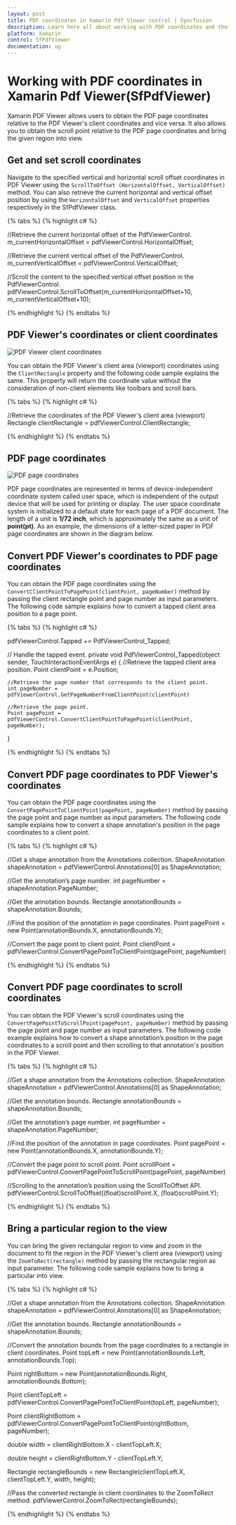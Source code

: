```yaml
---
layout: post
title: PDF coordinates in Xamarin Pdf Viewer control | Syncfusion
description: Learn here all about working with PDF coordinates and their conversions support in Syncfusion Xamarin Pdf Viewer (SfPdfViewer) control and more.
platform: Xamarin
control: SfPdfViewer
documentation: ug
---
```


# Working with PDF coordinates in Xamarin Pdf Viewer(SfPdfViewer)

Xamarin PDF Viewer allows users to obtain the PDF page coordinates relative to the PDF Viewer's client coordinates and vice versa. It also allows you to obtain the scroll point relative to the PDF page coordinates and bring the given region into view.
 
## Get and set scroll coordinates
 
Navigate to the specified vertical and horizontal scroll offset coordinates in PDF Viewer using the `ScrollToOffset (HorizontalOffset, VerticalOffset)` method. You can also retrieve the current horizontal and vertical offset position by using the `HorizontalOffset` and `VerticalOffset` properties respectively in the SfPdfViewer class.
 
{% tabs %}
{% highlight c# %}

//Retrieve the current horizontal offset of the PdfViewerControl.
m_currentHorizontalOffset = pdfViewerControl.HorizontalOffset;
 
//Retrieve the current vertical offset of the PdfViewerControl.
m_currentVerticalOffset = pdfViewerControl.VerticalOffset;
 
//Scroll the content to the specified vertical offset position in the PdfViewerControl.
pdfViewerControl.ScrollToOffset(m_currentHorizontalOffset+10, m_currentVerticalOffset+10);

{% endhighlight %}
{% endtabs %}
 
## PDF Viewer's coordinates or client coordinates

![PDF Viewer client coordinates](pdfviewer_images/ClientCoordinates.png)
 
You can obtain the PDF Viewer's client area (viewport) coordinates using the `ClientRectangle` property and the following code sample explains the same. This property will return the coordinate value without the consideration of non-client elements like toolbars and scroll bars. 

{% tabs %}
{% highlight c# %}

//Retrieve the coordinates of the PDF Viewer's client area (viewport)
Rectangle clientRectangle = pdfViewerControl.ClientRectangle;

{% endhighlight %}
{% endtabs %}
 
## PDF page coordinates

![PDF page coordinates](pdfviewer_images/PageCoordinates.png)
 
PDF page coordinates are represented in terms of device-independent coordinate system called user space, which is independent of the output device that will be used for printing or display. The user space coordinate system is initialized to a default state for each page of a PDF document. The length of a unit is **1/72 inch**, which is approximately the same as a unit of **point(pt)**. As an example, the dimensions of a letter-sized paper in PDF page coordinates are shown in the diagram below. 
 
## Convert PDF Viewer's coordinates to PDF page coordinates
 
You can obtain the PDF page coordinates using the `ConvertClientPointToPagePoint(clientPoint, pageNumber)` method by passing the client rectangle point and page number as input parameters. The following code sample explains how to convert a tapped client area position to a page point.  
 
{% tabs %}
{% highlight c# %}

pdfViewerControl.Tapped += PdfViewerControl_Tapped; 
 
// Handle the tapped event.
private void PdfViewerControl_Tapped(object sender, TouchInteractionEventArgs e)
{
    //Retrieve the tapped client area position.
    Point clientPoint = e.Position;
 
    //Retrieve the page number that corresponds to the client point.
    int pageNumber = pdfViewerControl.GetPageNumberFromClientPoint(clientPoint)
 
    //Retrieve the page point.
    Point pagePoint = pdfViewerControl.ConvertClientPointToPagePoint(clientPoint, pageNumber);
} 
		
{% endhighlight %}
{% endtabs %}
 
## Convert PDF page coordinates to PDF Viewer's coordinates
 
You can obtain the PDF page coordinates using the `ConvertPagePointToClientPoint(pagePoint, pageNumber)` method by passing the page point and page number as input parameters. The following code sample explains how to convert a shape annotation's position in the page coordinates to a client point. 

{% tabs %}
{% highlight c# %}

//Get a shape annotation from the Annotations collection.
ShapeAnnotation shapeAnnotation = pdfViewerControl.Annotations[0] as ShapeAnnotation;
 
//Get the annotation’s page number.
int pageNumber = shapeAnnotation.PageNumber;
 
//Get the annotation bounds.
Rectangle annotationBounds = shapeAnnotation.Bounds;
 
//Find the position of the annotation in page coordinates.
Point pagePoint = new Point(annotationBounds.X, annotationBounds.Y);
 
//Convert the page point to client point.
Point clientPoint = pdfViewerControl.ConvertPagePointToClientPoint(pagePoint, pageNumber)
 
{% endhighlight %}
{% endtabs %} 

## Convert PDF page coordinates to scroll coordinates
 
You can obtain the PDF Viewer's scroll coordinates using the `ConvertPagePointToScrollPoint(pagePoint, pageNumber)` method by passing the page point and page number as input parameters. The following code example explains how to convert a shape annotation’s position in the page coordinates to a scroll point and then scrolling to that annotation's position in the PDF Viewer.

{% tabs %}
{% highlight c# %}

//Get a shape annotation from the Annotations collection.
ShapeAnnotation shapeAnnotation = pdfViewerControl.Annotations[0] as ShapeAnnotation;
 
//Get the annotation bounds.
Rectangle annotationBounds = shapeAnnotation.Bounds;
 
//Get the annotation’s page number.
int pageNumber = shapeAnnotation.PageNumber;
 
//Find the position of the annotation in page coordinates.
Point pagePoint = new Point(annotationBounds.X, annotationBounds.Y);
 
//Convert the page point to scroll point.
Point scrollPoint = pdfViewerControl.ConvertPagePointToScrollPoint(pagePoint, pageNumber)
 
//Scrolling to the annotation’s position using the ScrollToOffset API.
pdfViewerControl.ScrollToOffset((float)scrollPoint.X, (float)scrollPoint.Y);
 
{% endhighlight %}
{% endtabs %}

## Bring a particular region to the view
 
You can bring the given rectangular region to view and zoom in the document to fit the region in the PDF Viewer's client area (viewport) using the `ZoomToRect(rectangle)` method by passing the rectangular region as input parameter. The following code sample explains how to bring a particular into view.

{% tabs %}
{% highlight c# %}

//Get a shape annotation from the Annotations collection.
ShapeAnnotation shapeAnnotation = pdfViewerControl.Annotations[0] as ShapeAnnotation;
 
//Get the annotation bounds.
Rectangle annotationBounds = shapeAnnotation.Bounds;
 
//Convert the annotation bounds from the page coordinates to a rectangle in client coordinates. 
Point topLeft = new Point(annotationBounds.Left, annotationBounds.Top);
            
Point rightBottom = new Point(annotationBounds.Right, annotationBounds.Bottom);
            
Point clientTopLeft = pdfViewerControl.ConvertPagePointToClientPoint(topLeft, pageNumber);
            
Point clientRightBottom = pdfViewerControl.ConvertPagePointToClientPoint(rightBottom, pageNumber);
            
double width = clientRightBottom.X - clientTopLeft.X;
            
double height = clientRightBottom.Y - clientTopLeft.Y;
            
Rectangle rectangleBounds = new Rectangle(clientTopLeft.X, clientTopLeft.Y, width, height);
 
//Pass the converted rectangle in client coordinates to the ZoomToRect method. 
pdfViewerControl.ZoomToRect(rectangleBounds);
 
{% endhighlight %}
{% endtabs %}
